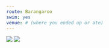 ```yaml
---
route: Barangaroo
swim: yes
venue: # (where you ended up or ate)
---
```


<!-- content goes here, uses markdown -->

<!-- images will automatically be shown, if put in images/ttt/. must match the date of the ride, in format YYYY-MM-DD. can be jpg or png -->

![](../images/ttt/2024-10-17.png)
![](../images/ttt/2024-10-17.jpg)

